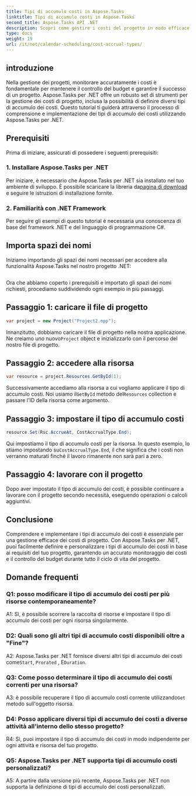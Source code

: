 ```yaml
---
title: Tipi di accumulo costi in Aspose.Tasks
linktitle: Tipi di accumulo costi in Aspose.Tasks
second_title: Aspose.Tasks API .NET
description: Scopri come gestire i costi del progetto in modo efficace con Aspose.Tasks per .NET. Definire i tipi di accumulo dei costi per un monitoraggio accurato del budget.
type: docs
weight: 19
url: /it/net/calendar-scheduling/cost-accrual-types/
---
```

## introduzione

Nella gestione dei progetti, monitorare accuratamente i costi è fondamentale per mantenere il controllo del budget e garantire il successo di un progetto. Aspose.Tasks per .NET offre un robusto set di strumenti per la gestione dei costi di progetto, inclusa la possibilità di definire diversi tipi di accumulo dei costi. Questo tutorial ti guiderà attraverso il processo di comprensione e implementazione dei tipi di accumulo dei costi utilizzando Aspose.Tasks per .NET.

## Prerequisiti

Prima di iniziare, assicurati di possedere i seguenti prerequisiti:

### 1. Installare Aspose.Tasks per .NET

 Per iniziare, è necessario che Aspose.Tasks per .NET sia installato nel tuo ambiente di sviluppo. È possibile scaricare la libreria da[pagina di download](https://releases.aspose.com/tasks/net/) e seguire le istruzioni di installazione fornite.

### 2. Familiarità con .NET Framework

Per seguire gli esempi di questo tutorial è necessaria una conoscenza di base del framework .NET e del linguaggio di programmazione C#.

## Importa spazi dei nomi

Iniziamo importando gli spazi dei nomi necessari per accedere alla funzionalità Aspose.Tasks nel nostro progetto .NET:

```csharp

```

Ora che abbiamo coperto i prerequisiti e importato gli spazi dei nomi richiesti, procediamo suddividendo ogni esempio in più passaggi.

## Passaggio 1: caricare il file di progetto

```csharp
var project = new Project("Project2.mpp");
```

 Innanzitutto, dobbiamo caricare il file di progetto nella nostra applicazione. Ne creiamo uno nuovo`Project` object e inizializzarlo con il percorso del nostro file di progetto.

## Passaggio 2: accedere alla risorsa

```csharp
var resource = project.Resources.GetById(1);
```

 Successivamente accediamo alla risorsa a cui vogliamo applicare il tipo di accumulo costi. Noi usiamo il`GetById` metodo del`Resources` collection e passare l'ID della risorsa come argomento.

## Passaggio 3: impostare il tipo di accumulo costi

```csharp
resource.Set(Rsc.AccrueAt, CostAccrualType.End);
```

Qui impostiamo il tipo di accumulo costi per la risorsa. In questo esempio, lo stiamo impostando su`CostAccrualType.End`, il che significa che i costi non verranno maturati finché il lavoro rimanente non sarà pari a zero.

## Passaggio 4: lavorare con il progetto

Dopo aver impostato il tipo di accumulo dei costi, è possibile continuare a lavorare con il progetto secondo necessità, eseguendo operazioni o calcoli aggiuntivi.

## Conclusione

Comprendere e implementare i tipi di accumulo dei costi è essenziale per una gestione efficace dei costi di progetto. Con Aspose.Tasks per .NET, puoi facilmente definire e personalizzare i tipi di accumulo dei costi in base ai requisiti del tuo progetto, garantendo un accurato monitoraggio dei costi e il controllo del budget durante tutto il ciclo di vita del progetto.

## Domande frequenti

### Q1: posso modificare il tipo di accumulo dei costi per più risorse contemporaneamente?

A1: Sì, è possibile scorrere la raccolta di risorse e impostare il tipo di accumulo dei costi per ogni risorsa singolarmente.

### D2: Quali sono gli altri tipi di accumulo costi disponibili oltre a "Fine"?

A2: Aspose.Tasks per .NET fornisce diversi altri tipi di accumulo dei costi come`Start`, `Prorated` , E`Duration`.

### Q3: Come posso determinare il tipo di accumulo dei costi correnti per una risorsa?

 A3: è possibile recuperare il tipo di accumulo costi corrente utilizzando`Get` metodo sull'oggetto risorsa.

### D4: Posso applicare diversi tipi di accumulo dei costi a diverse attività all'interno dello stesso progetto?

R4: Sì, puoi impostare il tipo di accumulo dei costi in modo indipendente per ogni attività e risorsa del tuo progetto.

### Q5: Aspose.Tasks per .NET supporta tipi di accumulo costi personalizzati?

A5: A partire dalla versione più recente, Aspose.Tasks per .NET non supporta la definizione di tipi di accumulo dei costi personalizzati.